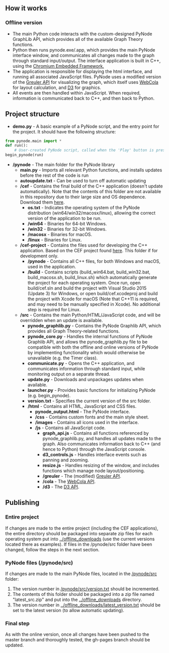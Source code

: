 ## How it works
### Offline version
* The main Python code interacts with the custom-designed PyNode GraphLib API, which provides all of the available Graph Theory functions.
* Python then runs pynode.exe/.app, which provides the main PyNode interface window, and communicates all changes made to the graph through standard input/output. The interface application is built in C++, using the <a href="https://bitbucket.org/chromiumembedded/cef">Chromium Embedded Framework.</a>
* The application is responsible for displaying the html interface, and running all associated JavaScript files. PyNode uses a modified version of the <a href="https://github.com/maurizzzio/greuler">Greuler API</a> for visualizing the graph, which itself uses <a href="https://github.com/tgdwyer/WebCola">WebCola</a> for layout calculation, and <a h href="https://github.com/d3/d3">D3</a> for graphics.
* All events are then handled within JavaScript. When required, information is communicated back to C++, and then back to Python.

## Project structure
* **demo.py** - A basic example of a PyNode script, and the entry point for the project. It should have the following structure:
```Python
from pynode.main import *
def run():
    # User-created PyNode script, called when the 'Play' button is pressed
begin_pynode(run)
```
* **/pynode** - The main folder for the PyNode library
  * **main.py** - Imports all relevant Python functions, and installs updates before the rest of the code is run
  * **autoupdate.txt** - Can be used to turn off automatic updating
  * **/cef** - Contains the final build of the C++ application (doesn't update automatically). Note that the contents of this folder are not available in this repository due to their large size and OS dependence. Download them <a href="http://www.alexsocha.com/pynode#download">here</a>.
    * **os.txt** - Indicates the operating system of the PyNode distribution (win64/win32/macosx/linux), allowing the correct version of the application to be run.
    * **/win64** - Binaries for 64-bit Windows.
    * **/win32** - Binaries for 32-bit Windows.
    * **/macosx** - Binaries for macOS.
    * **/linux** - Binaries for Linux.
  * **/cef-project** - Contains the files used for developing the C++ application. Based on the CEF project found <a href="https://bitbucket.org/chromiumembedded/cef-project">here</a>. This folder if for development only.
    * **/pynode** - Contains all C++ files, for both Windows and macOS, used in the application.
    * **/build** - Contains scripts (build_win64.bat, build_win32.bat, build_macosx.sh, build_linux.sh) which automatically generate the project for each operating system. Once run, open build/cef.sln and build the project with Visual Studio 2015 (Update 3) for Windows, or open build/cef.xcodeproj and build the project with Xcode for macOS (Note that C++11 is required, and may need to be manually specified in Xcode). No additional step is required for Linux.
  * **/src** - Contains the main Python/HTML/JavaScript code, and will be overridden when an update is available.
    * **pynode_graphlib.py** - Contains the PyNode Graphlib API, which provides all Graph Theory-related functions.
    * **pynode_core.py** - Handles the internal functions of PyNode Graphlib API, and allows the pynode_graphlib.py file to be compatible with both the offline and online versions of PyNode by implementing functionality which would otherwise be unavailable (e.g. the Timer class).
    * **communicate.py** - Opens the C++ application, and communicates information through standard input, while monitoring output on a separate thread.
    * **update.py** - Downloads and unpackages updates when available.
    * **launcher.py** - Provides basic functions for initializing PyNode (e.g. begin_pynode).
    * **version.txt** - Specifies the current version of the src folder.
    * **/html** - Contains all HTML, JavaScript and CSS files.
      * **pynode_output.html** - The PyNode interface.
      * **/css** - Contains custom fonts and the main style sheet.
      * **/images** - Contains all icons used in the interface.
      * **/js** - Contains all JavaScript code.
        * **graph_api.js** - Contains all functions referenced by pynode_graphlib.py, and handles all updates made to the graph. Also communicates information back to C++ (and hence to Python) through the JavaScript console.
        * **d3_controls.js** - Handles interface events such as panning and zooming.
        * **resize.js** - Handles resizing of the window, and includes functions which manage node layout/positioning.
        * **/greuler** - The (modified) <a href="https://github.com/maurizzzio/greuler">Greuler API</a>.
        * **/cola** - The <a href="https://github.com/tgdwyer/WebCola">WebCola API</a>.
        * **/d3** - The <a href="https://github.com/d3/d3">D3 API</a>.

## Publishing
### Entire project
If changes are made to the entire project (including the CEF applications), the entire directory should be packaged into separate zip files for each operating system put into <a href="https://github.com/alexsocha/pynode/tree/master/offline_downloads">../offline_downloads</a> (use the current versions located there as examples).
If files in the /pynode/src folder have been changed, follow the steps in the next section.
### PyNode files (/pynode/src)
If changes are made to the main PyNode files, located in the <a href="https://github.com/alexsocha/pynode/tree/master/offline_src/pynode/src">/pynode/src</a> folder:
1. The version number in <a href="https://github.com/alexsocha/pynode/blob/master/offline_src/pynode/src/version.txt">/pynode/src/version.txt</a> should be incremented. 
2. The contents of this folder should be packaged into a zip file named "latest_src.zip" and put into the <a href="https://github.com/alexsocha/pynode/tree/master/offline_downloads">../offline_downloads</a> directory. 
3. The version number in <a href="https://github.com/alexsocha/pynode/tree/master/offline_downloads/latest_version.txt">../offline_downloads/latest_version.txt</a> should be set to the latest version (to allow automatic updating).
### Final step
As with the online version, once all changes have been pushed to the master branch and thoroughly tested, the gh-pages branch should be updated.

